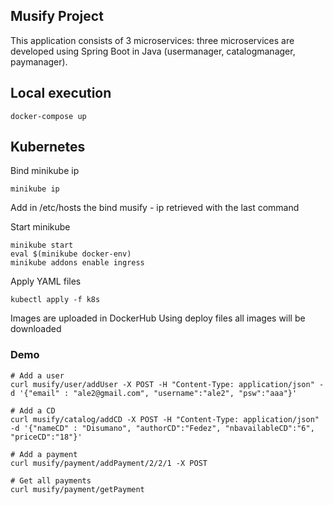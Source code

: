 ## Musify Project
This application consists of 3 microservices: three microservices are developed using Spring Boot in Java (usermanager, catalogmanager, paymanager).

## Local execution
```
docker-compose up
```  

## Kubernetes

Bind minikube ip
```
minikube ip
```
Add in /etc/hosts the bind musify - ip retrieved with the last command

Start minikube 
```
minikube start
eval $(minikube docker-env)
minikube addons enable ingress
```   
Apply YAML files
```  
kubectl apply -f k8s
```  
Images are uploaded in DockerHub
Using deploy files all images will be downloaded

### Demo

```
# Add a user
curl musify/user/addUser -X POST -H "Content-Type: application/json" -d '{"email" : "ale2@gmail.com", "username":"ale2", "psw":"aaa"}'

# Add a CD
curl musify/catalog/addCD -X POST -H "Content-Type: application/json" -d '{"nameCD" : "Disumano", "authorCD":"Fedez", "nbavailableCD":"6", "priceCD":"18"}'

# Add a payment
curl musify/payment/addPayment/2/2/1 -X POST

# Get all payments
curl musify/payment/getPayment
